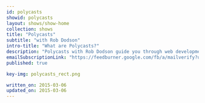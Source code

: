 ```yaml
---
id: polycasts
showid: polycasts
layout: shows/show-home
collection: shows
title: "Polycasts"
subtitle: "with Rob Dodson"
intro-title: "What are Polycasts?"
description: "Polycasts with Rob Dodson guide you through web development with Polymer, starting with using basic Polymer elements through to building a complete web app with routing and responsive elements."
emailSubscriptionLink: "https://feedburner.google.com/fb/a/mailverify?uri=Polycasts&amp;loc=en_US"
published: true

key-img: polycasts_rect.png

written_on: 2015-03-06
updated_on: 2015-03-06
---
```


